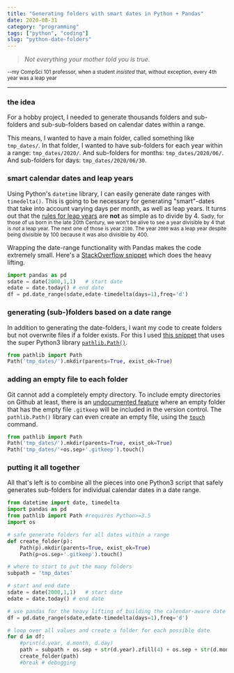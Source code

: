 ```yaml
---
title: "Generating folders with smart dates in Python + Pandas"
date: 2020-08-31
category: "programming"
tags: ["python", "coding"]
slug: "python-date-folders"
---
```


> _Not everything your mother told you is true._

<small>--my CompSci 101 professor, when a student _insisted_ that, without exception, every 4th year was a leap year</small>

---

### the idea

For a hobby project, I needed to generate thousands folders and sub-folders and sub-sub-folders based on calendar dates within a range.

This means, I wanted to have a main folder, called something like `tmp_dates/`. In that folder, I wanted to have sub-folders for each year within a range: `tmp_dates/2020/`. And sub-folders for months: `tmp_dates/2020/06/`. And sub-folders for days: `tmp_dates/2020/06/30`.

### smart calendar dates and leap years

Using Python's `datetime` library, I can easily generate date ranges with `timedelta()`. This is going to be necessary for generating "smart"-dates that take into account varying days per month, as well as leap years. It turns out that the [rules for leap years](https://en.wikipedia.org/wiki/Leap_year#Algorithm) are **not** as simple as to divide by 4. <small>Sadly, for those of us born in the late 20th Century, we won't be alive to see a year divisible by 4 that is _not_ a leap year. The next one of those is year `2100`. The year `2000` was a leap year despite being divisible by 100 because it was also divisible by 400.</small>

Wrapping the date-range functionality with Pandas makes the code extremely small. Here's a [StackOverflow snippet](https://stackoverflow.com/a/59882807/2327328) which does the heavy lifting.

```python
import pandas as pd
sdate = date(2000,1,1)   # start date
edate = date.today() # end date
df = pd.date_range(sdate,edate-timedelta(days=1),freq='d')
```

### generating (sub-)folders based on a date range

In addition to generating the date-folders, I want my code to create folders but not overwrite files if a folder exists. For this I used [this snippet](https://stackoverflow.com/a/273227/2327328) that uses the super Python3 library [`pathlib.Path()`](https://docs.python.org/3/library/pathlib.html).

```python
from pathlib import Path
Path('tmp_dates/').mkdir(parents=True, exist_ok=True)
```

### adding an empty file to each folder

Git cannot add a completely empty directory. To include empty directories on Github at least, there is an [undocumented feature](https://stackoverflow.com/a/7229996/2327328) where an empty folder that has the empty file `.gitkeep` will be included in the version control. The `pathlib.Path()` library can even create an empty file, using the [`touch`](https://docs.python.org/3/library/pathlib.html#pathlib.Path.touch) command.

```python
from pathlib import Path
Path('tmp_dates/').mkdir(parents=True, exist_ok=True)
Path('tmp_dates/'+os.sep+'.gitkeep').touch()
```

### putting it all together

All that's left is to combine all the pieces into one Python3 script that safely generates sub-folders for individual calendar dates in a date range.

```python
from datetime import date, timedelta
import pandas as pd
from pathlib import Path #requires Python>=3.5
import os

# safe generate folders for all dates within a range
def create_folder(p):
    Path(p).mkdir(parents=True, exist_ok=True)
    Path(p+os.sep+'.gitkeep').touch()

# where to start to put the many folders
subpath = 'tmp_dates'

# start and end date
sdate = date(2000,1,1)   # start date
edate = date.today() # end date

# use pandas for the heavy lifting of building the calendar-aware date range
df = pd.date_range(sdate,edate-timedelta(days=1),freq='d')

# loop over all values and create a folder for each possible date
for d in df:
    #print(d.year, d.month, d.day)
    path = subpath + os.sep + str(d.year).zfill(4) + os.sep + str(d.month).zfill(2) + os.sep + str(d.day).zfill(2)
    create_folder(path)
    #break # debugging
```
